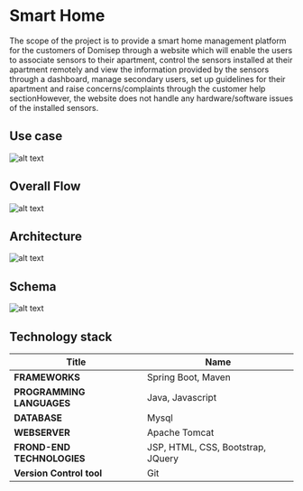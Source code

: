 Smart Home
====================================

The scope of the project is to provide a smart home management platform for the customers of Domisep through a website which will enable the users to associate sensors to their apartment, control the sensors installed at their apartment remotely and view the information provided by the sensors through a dashboard, manage secondary users, set up guidelines for their apartment and raise concerns/complaints through the customer help sectionHowever, the website does not handle any hardware/software issues of the installed sensors.


Use case 
-------------

![alt text](https://github.com/pareeksp47/SmartHome/blob/develop/src/main/resources/static/images/usecase.PNG?raw=true)

Overall Flow 
-------------

![alt text](https://github.com/pareeksp47/SmartHome/blob/develop/src/main/resources/static/images/OverallFlow.png?raw=true)


Architecture 
-------------

![alt text](https://github.com/pareeksp47/SmartHome/blob/develop/src/main/resources/static/images/architecture.PNG?raw=true)


Schema
-------------

![alt text](https://github.com/pareeksp47/SmartHome/blob/develop/src/main/resources/static/images/schema.PNG?raw=true)


Technology stack
-------------------
|  Title                        | Name                               |  
| ------------------------------| ---------------------------------- |  
| **FRAMEWORKS**                | Spring Boot, Maven                 |  
| **PROGRAMMING LANGUAGES**     | Java, Javascript                   |  
| **DATABASE**                  | Mysql                              |  
| **WEBSERVER**                 | Apache Tomcat                      |  
| **FROND-END TECHNOLOGIES**    | JSP, HTML, CSS, Bootstrap, JQuery  |  
| **Version Control tool**      | Git                                |  

